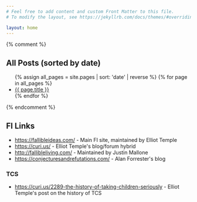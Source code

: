 ```yaml
---
# Feel free to add content and custom Front Matter to this file.
# To modify the layout, see https://jekyllrb.com/docs/themes/#overriding-theme-defaults

layout: home
---
```


{% comment %}

## All Posts (sorted by date)

<ul>
{% assign all_pages = site.pages | sort: 'date' | reverse %}
{% for page in all_pages %}
  <li><a href="{{ page.url }}">{{ page.title }}</a></li>
{% endfor %}
</ul>

{% endcomment %}

## FI Links

* <https://fallibleideas.com/> - Main FI site, maintained by Elliot Temple
* <https://curi.us/> - Elliot Temple's blog/forum hybrid
* <http://fallibleliving.com/> - Maintained by Justin Mallone
* <https://conjecturesandrefutations.com/> - Alan Forrester's blog

### TCS

* <https://curi.us/2289-the-history-of-taking-children-seriously> - Elliot Temple's post on the history of TCS
